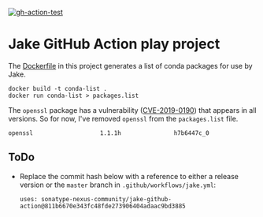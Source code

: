 <!--![gh-action-test](https://github.com/bhamail/jake-gh-action-test/workflows/Jake/badge.svg)-->
<a href="https://github.com/bhamail/jake-gh-action-test/actions?query=workflow%3AJake"><img src="https://github.com/bhamail/jake-gh-action-test/workflows/Jake/badge.svg" alt="gh-action-test"></img></a>

Jake GitHub Action play project
===========================

The [Dockerfile](Dockerfile) in this project generates a list of conda packages for use by Jake.
```
docker build -t conda-list .
docker run conda-list > packages.list
```

The `openssl` package has a vulnerability ([CVE-2019-0190](https://ossindex.sonatype.org/vuln/d3c31c2b-1117-49a6-990e-e8b16d530582?component-type=conda&component-name=openssl&utm_source=jake&utm_medium=integration&utm_content=))
that appears in all versions. So for now, I've removed `openssl` from the `packages.list` file.
```
openssl                   1.1.1h               h7b6447c_0  
```

ToDo
----
* Replace the commit hash below with a reference to either a release version or the `master` branch
in `.github/workflows/jake.yml`:

    ```
    uses: sonatype-nexus-community/jake-github-action@811b6670e343fc48fde273906404adaac9bd3885
    ```
